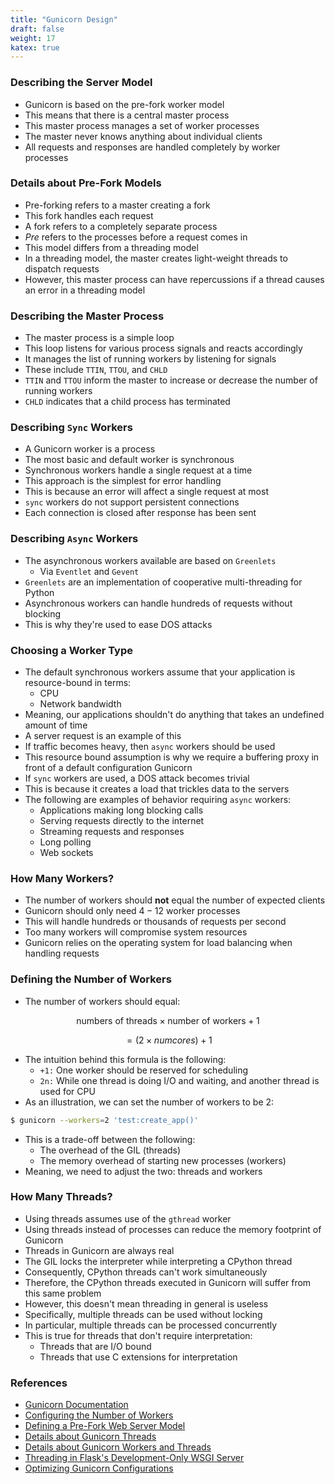 ```yaml
---
title: "Gunicorn Design"
draft: false
weight: 17
katex: true
---
```


### Describing the Server Model
- Gunicorn is based on the pre-fork worker model
- This means that there is a central master process
- This master process manages a set of worker processes
- The master never knows anything about individual clients
- All requests and responses are handled completely by worker processes

### Details about Pre-Fork Models
- Pre-forking refers to a master creating a fork
- This fork handles each request
- A fork refers to a completely separate process
- *Pre* refers to the processes before a request comes in
- This model differs from a threading model
- In a threading model, the master creates light-weight threads to dispatch requests
- However, this master process can have repercussions if a thread causes an error in a threading model

### Describing the Master Process
- The master process is a simple loop
- This loop listens for various process signals and reacts accordingly
- It manages the list of running workers by listening for signals
- These include `TTIN`, `TTOU`, and `CHLD`
- `TTIN` and `TTOU` inform the  master to increase or decrease the number of running workers
- `CHLD` indicates that a child process has terminated

### Describing `Sync` Workers
- A Gunicorn worker is a process
- The most basic and default worker is synchronous
- Synchronous workers handle a single request at a time
- This approach is the simplest for error handling
- This is because an error will affect a single request at most
- `sync` workers do not support persistent connections
- Each connection is closed after response has been sent

### Describing `Async` Workers
- The asynchronous workers available are based on `Greenlets`
	- Via `Eventlet` and `Gevent`
- `Greenlets` are an implementation of cooperative multi-threading for Python
- Asynchronous workers can handle hundreds of requests without blocking
- This is why they're used to ease DOS attacks

### Choosing a Worker Type
- The default synchronous workers assume that your application is resource-bound in terms:
	- CPU
	- Network bandwidth
- Meaning, our applications shouldn't do anything that takes an undefined amount of time
- A server request is an example of this
- If traffic becomes heavy, then `async` workers should be used
- This resource bound assumption is why we require a buffering proxy in front of a default configuration Gunicorn
- If `sync` workers are used, a DOS attack becomes trivial
- This is because it creates a load that trickles data to the servers
- The following are examples of behavior requiring `async` workers:
	- Applications making long blocking calls
	- Serving requests directly to the internet
	- Streaming requests and responses
	- Long polling
	- Web sockets

### How Many Workers?
- The number of workers should **not** equal the number of expected clients
- Gunicorn should only need $4-12$ worker processes
- This will handle hundreds or thousands of requests per second
- Too many workers will compromise system resources
- Gunicorn relies on the operating system for load balancing when handling requests

### Defining the Number of Workers
- The number of workers should equal:

$$
\text{numbers of threads} \times \text{number of workers} + 1
$$

$$
= (2 \times numcores) + 1
$$

- The intuition behind this formula is the following:
	- `+1:` One worker should be reserved for scheduling
	- `2n:` While one thread is doing I/O and waiting, and another thread is used for CPU
- As an illustration, we can set the number of workers to be $2$:

```sh
$ gunicorn --workers=2 'test:create_app()'
```

- This is a trade-off between the following:
	- The overhead of the GIL (threads)
	- The memory overhead of starting new processes (workers)
- Meaning, we need to adjust the two: threads and workers

### How Many Threads?
- Using threads assumes use of the `gthread` worker
- Using threads instead of processes can reduce the memory footprint of Gunicorn
- Threads in Gunicorn are always real
- The GIL locks the interpreter while interpreting a CPython thread
- Consequently, CPython threads can't work simultaneously
- Therefore, the CPython threads executed in Gunicorn will suffer from this same problem
- However, this doesn't mean threading in general is useless
- Specifically, multiple threads can be used without locking
- In particular, multiple threads can be processed concurrently
- This is true for threads that don't require interpretation:
	- Threads that are I/O bound
	- Threads that use C extensions for interpretation

### References
- [Gunicorn Documentation](https://docs.gunicorn.org/en/stable/design.html)
- [Configuring the Number of Workers](https://github.com/benoitc/gunicorn/issues/1045#issuecomment-269575459)
- [Defining a Pre-Fork Web Server Model](https://stackoverflow.com/a/25894770/12777044)
- [Details about Gunicorn Threads](https://stackoverflow.com/a/48572328/12777044)
- [Details about Gunicorn Workers and Threads](https://stackoverflow.com/a/41696500/12777044)
- [Threading in Flask's Development-Only WSGI Server](https://stackoverflow.com/a/38876915/12777044)
- [Optimizing Gunicorn Configurations](https://medium.com/building-the-system/gunicorn-3-means-of-concurrency-efbb547674b7)
